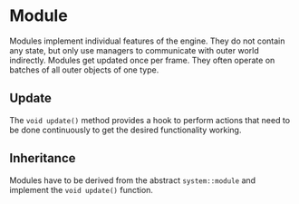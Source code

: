 Module
======

Modules implement individual features of the engine. They do not contain any
state, but only use managers to communicate with outer world indirectly. Modules
get updated once per frame. They often operate on batches of all outer objects
of one type.

Update
------

The `void update()` method provides a hook to perform actions that need to be
done continuously to get the desired functionality working.

Inheritance
-----------

Modules have to be derived from the abstract `system::module` and implement the
`void update()` function.
